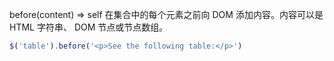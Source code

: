 before(content)  ⇒ self
在集合中的每个元素之前向 DOM 添加内容。内容可以是 HTML 字符串、 DOM 节点或节点数组。
```js
$('table').before('<p>See the following table:</p>')
```
